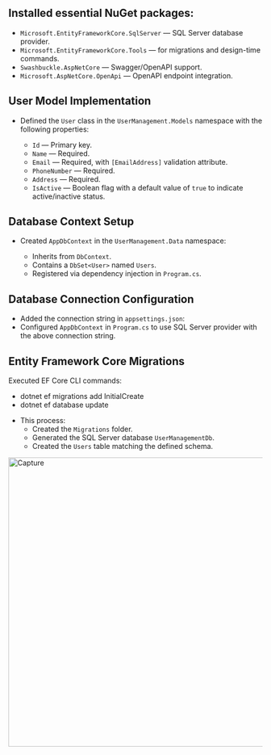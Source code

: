 ## Installed essential NuGet packages:

  * `Microsoft.EntityFrameworkCore.SqlServer` — SQL Server database provider.
  * `Microsoft.EntityFrameworkCore.Tools` — for migrations and design-time commands.
  * `Swashbuckle.AspNetCore` — Swagger/OpenAPI support.
  * `Microsoft.AspNetCore.OpenApi` — OpenAPI endpoint integration.

## User Model Implementation

* Defined the `User` class in the `UserManagement.Models` namespace with the following properties:

  * `Id` — Primary key.
  * `Name` — Required.
  * `Email` — Required, with `[EmailAddress]` validation attribute.
  * `PhoneNumber` — Required.
  * `Address` — Required.
  * `IsActive` — Boolean flag with a default value of `true` to indicate active/inactive status.

## Database Context Setup

* Created `AppDbContext` in the `UserManagement.Data` namespace:

  * Inherits from `DbContext`.
  * Contains a `DbSet<User>` named `Users`.
  * Registered via dependency injection in `Program.cs`.

## Database Connection Configuration

* Added the connection string in `appsettings.json`:
* Configured `AppDbContext` in `Program.cs` to use SQL Server provider with the above connection string.

## Entity Framework Core Migrations

Executed EF Core CLI commands:
- dotnet ef migrations add InitialCreate
- dotnet ef database update

* This process:
  * Created the `Migrations` folder.
  * Generated the SQL Server database `UserManagementDb`.
  * Created the `Users` table matching the defined schema.

 
<img width="1007" height="573" alt="Capture" src="https://github.com/user-attachments/assets/d2f6ae71-337f-476f-911a-2b6667e382be" />



